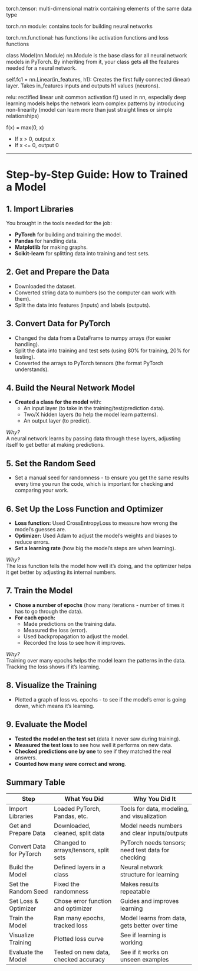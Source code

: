 torch.tensor: multi-dimensional matrix containing elements of the same data type

torch.nn module: contains tools for building neural networks

torch.nn.functional: has functions like activation functions and loss functions

class Model(nn.Module) 
    nn.Module is the base class for all neural network models in PyTorch. 
    By inheriting from it, your class gets all the features needed for a neural network.  

self.fc1 = nn.Linear(in_features, h1):
    Creates the first fully connected (linear) layer. 
    Takes in_features inputs and outputs h1 values (neurons).

relu: rectified linear unit
      common activation f() used in nn, especially deep learning models
      helps the network learn complex patterns by introducing non-linearity (model can learn more than just straight lines or simple relationships)
 
f(x) = max(0, x) 
- If x > 0, output x
- If x <= 0, output 0 

---

# Step-by-Step Guide: How to Trained a Model
 
## 1. **Import Libraries**
You brought in the tools needed for the job:
- **PyTorch** for building and training the model.
- **Pandas** for handling data.
- **Matplotlib** for making graphs.
- **Scikit-learn** for splitting data into training and test sets. 

## 2. **Get and Prepare the Data**
- Downloaded the dataset.
- Converted string data to numbers (so the computer can work with them).
- Split the data into features (inputs) and labels (outputs).

## 3. **Convert Data for PyTorch**
- Changed the data from a DataFrame to numpy arrays (for easier handling).
- Split the data into training and test sets (using 80% for training, 20% for testing).
- Converted the arrays to PyTorch tensors (the format PyTorch understands). 

## 4. **Build the Neural Network Model**
- **Created a class for the model** with:
  - An input layer (to take in the training/test/prediction data).
  - Two/X hidden layers (to help the model learn patterns).
  - An output layer (to predict).

*Why?*  
A neural network learns by passing data through these layers, adjusting itself to get better at making predictions.

## 5. **Set the Random Seed**
- Set a manual seed for randomness - to ensure you get the same results every time you run the code, which is important for checking and comparing your work.

## 6. **Set Up the Loss Function and Optimizer**
- **Loss function:** Used CrossEntropyLoss to measure how wrong the model’s guesses are.
- **Optimizer:** Used Adam to adjust the model’s weights and biases to reduce errors.
- **Set a learning rate** (how big the model’s steps are when learning).

*Why?*  
The loss function tells the model how well it’s doing, and the optimizer helps it get better by adjusting its internal numbers.

## 7. **Train the Model**
- **Chose a number of epochs** (how many iterations - number of times it has to go through the data).
- **For each epoch:**
  - Made predictions on the training data.
  - Measured the loss (error).
  - Used backpropagation to adjust the model.
  - Recorded the loss to see how it improves.

*Why?*  
Training over many epochs helps the model learn the patterns in the data. Tracking the loss shows if it’s learning.

## 8. **Visualize the Training**
- Plotted a graph of loss vs. epochs - to see if the model’s error is going down, which means it’s learning.

## 9. **Evaluate the Model**
- **Tested the model on the test set** (data it never saw during training).
- **Measured the test loss** to see how well it performs on new data.
- **Checked predictions one by one** to see if they matched the real answers.
- **Counted how many were correct and wrong**.

## Summary Table

| Step                        | What You Did                                 | Why You Did It                                      |
|-----------------------------|----------------------------------------------|-----------------------------------------------------|
| Import Libraries            | Loaded PyTorch, Pandas, etc.                 | Tools for data, modeling, and visualization         |
| Get and Prepare Data        | Downloaded, cleaned, split data              | Model needs numbers and clear inputs/outputs        |
| Convert Data for PyTorch    | Changed to arrays/tensors, split sets        | PyTorch needs tensors; need test data for checking  |
| Build the Model             | Defined layers in a class                    | Neural network structure for learning               |
| Set the Random Seed         | Fixed the randomness                         | Makes results repeatable                            |
| Set Loss & Optimizer        | Chose error function and optimizer           | Guides and improves learning                        |
| Train the Model             | Ran many epochs, tracked loss                | Model learns from data, gets better over time       |
| Visualize Training          | Plotted loss curve                           | See if learning is working                          |
| Evaluate the Model          | Tested on new data, checked accuracy         | See if it works on unseen examples                  |
